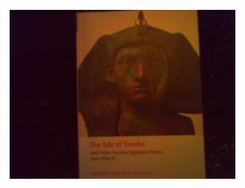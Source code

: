 <p align="center">
  <img src="https://github.com/stan-alam/literature/blob/master/ancient/classics/Egyptian/Sinuhe/images/PICT0094.JPG" width="80%" height="80%">
</p>
